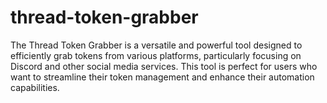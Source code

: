 # thread-token-grabber
The Thread Token Grabber is a versatile and powerful tool designed to efficiently grab tokens from various platforms, particularly focusing on Discord and other social media services. This tool is perfect for users who want to streamline their token management and enhance their automation capabilities.
